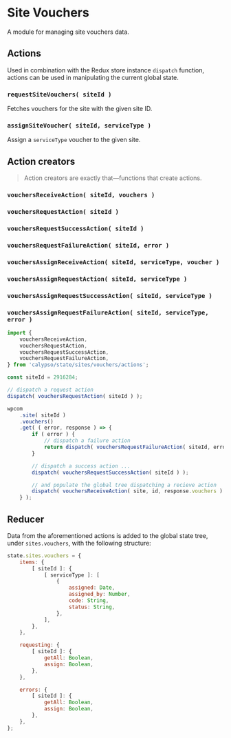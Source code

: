 # Site Vouchers

A module for managing site vouchers data.

## Actions

Used in combination with the Redux store instance `dispatch` function, actions can be used in manipulating the current global state.

### `requestSiteVouchers( siteId )`

Fetches vouchers for the site with the given site ID.

### `assignSiteVoucher( siteId, serviceType )`

Assign a `serviceType` voucher to the given site.

## Action creators

> Action creators are exactly that—functions that create actions.

### `vouchersReceiveAction( siteId, vouchers )`

### `vouchersRequestAction( siteId )`

### `vouchersRequestSuccessAction( siteId )`

### `vouchersRequestFailureAction( siteId, error )`

### `vouchersAssignReceiveAction( siteId, serviceType, voucher )`

### `vouchersAssignRequestAction( siteId, serviceType )`

### `vouchersAssignRequestSuccessAction( siteId, serviceType )`

### `vouchersAssignRequestFailureAction( siteId, serviceType, error )`

```js
import {
	vouchersReceiveAction,
	vouchersRequestAction,
	vouchersRequestSuccessAction,
	vouchersRequestFailureAction,
} from 'calypso/state/sites/vouchers/actions';

const siteId = 2916284;

// dispatch a request action
dispatch( vouchersRequestAction( siteId ) );

wpcom
	.site( siteId )
	.vouchers()
	.get( ( error, response ) => {
		if ( error ) {
			// dispatch a failure action
			return dispatch( vouchersRequestFailureAction( siteId, error.message ) );
		}

		// dispatch a success action ...
		dispatch( vouchersRequestSuccessAction( siteId ) );

		// and populate the global tree dispatching a recieve action
		dispatch( vouchersReceiveAction( site, id, response.vouchers ) );
	} );
```

## Reducer

Data from the aforementioned actions is added to the global state tree, under `sites.vouchers`, with the following structure:

```js
state.sites.vouchers = {
	items: {
		[ siteId ]: {
			[ serviceType ]: [
				{
					assigned: Date,
					assigned_by: Number,
					code: String,
					status: String,
				},
			],
		},
	},

	requesting: {
		[ siteId ]: {
			getAll: Boolean,
			assign: Boolean,
		},
	},

	errors: {
		[ siteId ]: {
			getAll: Boolean,
			assign: Boolean,
		},
	},
};
```
